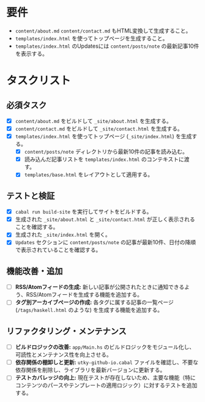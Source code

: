 # 要件
- `content/about.md` `content/contact.md` もHTML変換して生成すること。
- `templates/index.html` を使ってトップページを生成すること。
- `templates/index.html` のUpdatesには `content/posts/note` の最新記事10件を表示する。

# タスクリスト

## 必須タスク

- [x] `content/about.md` をビルドして `_site/about.html` を生成する。
- [x] `content/contact.md` をビルドして `_site/contact.html` を生成する。
- [x] `templates/index.html` を使ってトップページ (`_site/index.html`) を生成する。
    - [x] `content/posts/note` ディレクトリから最新10件の記事を読み込む。
    - [x] 読み込んだ記事リストを `templates/index.html` のコンテキストに渡す。
    - [x] `templates/base.html` をレイアウトとして適用する。

## テストと検証

- [x] `cabal run build-site` を実行してサイトをビルドする。
- [x] 生成された `_site/about.html` と `_site/contact.html` が正しく表示されることを確認する。
- [x] 生成された `_site/index.html` を開く。
- [x] `Updates` セクションに `content/posts/note` の記事が最新10件、日付の降順で表示されていることを確認する。

## 機能改善・追加

- [ ] **RSS/Atomフィードの生成:** 新しい記事が公開されたときに通知できるよう、RSS/Atomフィードを生成する機能を追加する。
- [ ] **タグ別アーカイブページの作成:** 各タグに属する記事の一覧ページ (`/tags/haskell.html` のような) を生成する機能を追加する。

## リファクタリング・メンテナンス

- [ ] **ビルドロジックの改善:** `app/Main.hs` のビルドロジックをモジュール化し、可読性とメンテナンス性を向上させる。
- [ ] **依存関係の棚卸しと更新:** `utky-github-io.cabal` ファイルを確認し、不要な依存関係を削除し、ライブラリを最新バージョンに更新する。
- [ ] **テストカバレッジの向上:** 現在テストが存在しないため、主要な機能（特にコンテンツのパースやテンプレートの適用ロジック）に対するテストを追加する。
